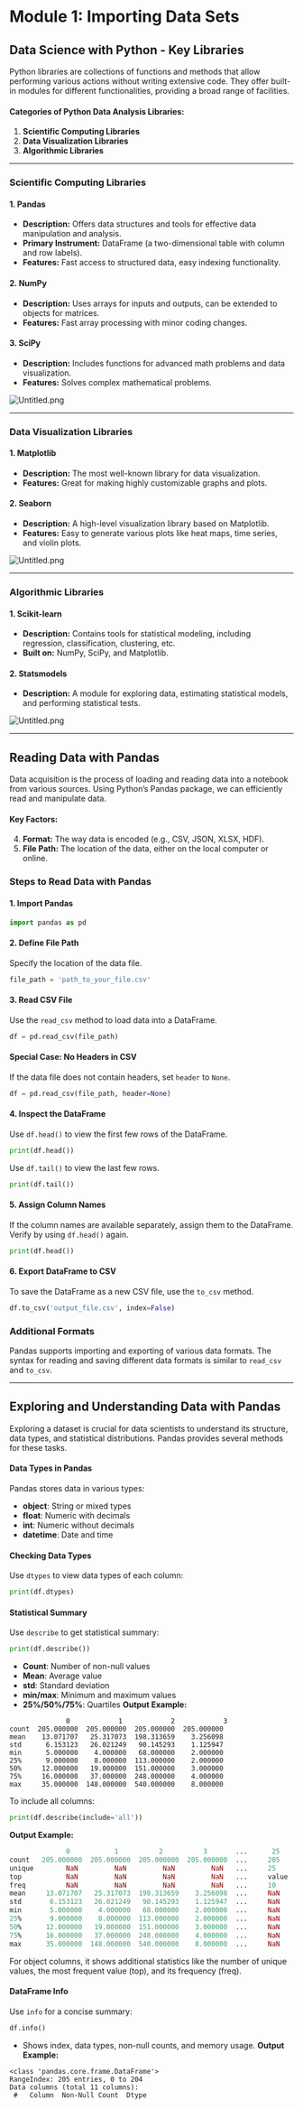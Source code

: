 

# Module 1: Importing Data Sets
## Data Science with Python - Key Libraries
Python libraries are collections of functions and methods that allow performing various actions without writing extensive code. They offer built-in modules for different functionalities, providing a broad range of facilities.
#### Categories of Python Data Analysis Libraries:
1. **Scientific Computing Libraries**
2. **Data Visualization Libraries**
3. **Algorithmic Libraries**

___
### Scientific Computing Libraries
#### 1. **Pandas**
- **Description:** Offers data structures and tools for effective data manipulation and analysis.
- **Primary Instrument:** DataFrame (a two-dimensional table with column and row labels).
- **Features:** Fast access to structured data, easy indexing functionality.
#### 2. **NumPy**
- **Description:** Uses arrays for inputs and outputs, can be extended to objects for matrices.
- **Features:** Fast array processing with minor coding changes.
#### 3. **SciPy**
- **Description:** Includes functions for advanced math problems and data visualization.
- **Features:** Solves complex mathematical problems.

![Untitled.png](https://prod-files-secure.s3.us-west-2.amazonaws.com/03e82b26-cccb-4906-bb56-adabcbdc0655/997ac361-58a8-4f04-bb0f-79fea4baa761/Untitled.png?X-Amz-Algorithm=AWS4-HMAC-SHA256&X-Amz-Content-Sha256=UNSIGNED-PAYLOAD&X-Amz-Credential=ASIAZI2LB4663JBEFWOR%2F20250202%2Fus-west-2%2Fs3%2Faws4_request&X-Amz-Date=20250202T101345Z&X-Amz-Expires=3600&X-Amz-Security-Token=IQoJb3JpZ2luX2VjEN%2F%2F%2F%2F%2F%2F%2F%2F%2F%2F%2FwEaCXVzLXdlc3QtMiJHMEUCIGfd5prDE6y4K%2BujtqfrDp9MXYGYNmbHBWMJrEkzp1qmAiEAkn1ikxbBMePEevvIO8JdvsQSeyazz41RE7W7NgQzqQYqiAQI5%2F%2F%2F%2F%2F%2F%2F%2F%2F%2F%2FARAAGgw2Mzc0MjMxODM4MDUiDP%2Bd2dgOI1znshmzdircA6c0M072IGBz1dFlDP0cyXcDByftkqZxNz7398Q6N%2BG%2Bj5PDcuZ6hvtV5wadIjJK6464xmcphNBdZGjXkaPUHTRCcfbq65%2B3yzb3cNiIqQm5amafkEA6rWAx5nQZ%2BEhw9hpcqqOZKRHFKKNNVxlql6DcUIjQDQsZ7wxxKyKMlJ%2BFHXAZmbMN8hfBlPSeXAG1%2Bw9XQaWgQUV79B5fNPkBgsubQAeapq2ngAw%2FmztxV4vMCVaYwAS2hgeKoRyGA6afMLQ%2B8Pou4hLc1OMtDkc4LyvrxTcCoFWuSxw%2FbmiNOkr6zFHXygoMW8Sz2izYlaiU6oNvU2K%2FNDPSfhDJYSHkIWDU1ePznHrl%2B9fl32gJmDbtRRz5xSgyeIQ%2FTIBILCmsqzJrfWM%2B4kFcm0U4kNhKzz5BH818i%2BFAKPEHJ7GIIfHZKgqQxJc1tvrk%2F3E366aIf%2BcYactHTnv%2FTDNk1DZq%2FpVWVXAAYf6JVyo0w%2FMhxuoJMAEoSwjFU6PbwG1vB6pLt0UVQ5dyW%2BfLJJ%2BXdX7GrxOPKEOaQzutnVIyCRjW077tsfz9GYYKdAfbC%2FKWoYaOLx6%2BL%2BpddLAC0PR8m%2Fd6VAss6WAx1vUH%2BgGc8Sa8s5DuUnxdF6qIe%2BUdQPmgMKKc%2FLwGOqUByYhm0%2BHqi2sBa%2F%2FsmIwsx5wClFMiAK2KToXXDo2V3tYRAJeiU3UPoe%2FkgBQgPrdZdYeuRakPpTtEVHckaAdVKTglKfVQU2SU8c9BTbFaEQrBszEEjpdCLX7jA5F6%2Fqrv1vTJCe33Ilt15WWHbFIGVZXtnogCsGf3bwL4su8jcIi15e3J71Suc4F1qWX4GaeG1tf6rM84DGrbZljD%2Bbuxldxzh%2BwK&X-Amz-Signature=ca97915a1557e8ab8ce5e6a676b42f9beb1101caf9a4021ae0d7031220faf921&X-Amz-SignedHeaders=host&x-id=GetObject)
___
### Data Visualization Libraries
#### 1. **Matplotlib**
- **Description:** The most well-known library for data visualization.
- **Features:** Great for making highly customizable graphs and plots.
#### 2. **Seaborn**
- **Description:** A high-level visualization library based on Matplotlib.
- **Features:** Easy to generate various plots like heat maps, time series, and violin plots.

![Untitled.png](https://prod-files-secure.s3.us-west-2.amazonaws.com/03e82b26-cccb-4906-bb56-adabcbdc0655/733d1e42-5a53-4fd8-90c1-3d85254369a6/Untitled.png?X-Amz-Algorithm=AWS4-HMAC-SHA256&X-Amz-Content-Sha256=UNSIGNED-PAYLOAD&X-Amz-Credential=ASIAZI2LB466ZMR5YGTN%2F20250202%2Fus-west-2%2Fs3%2Faws4_request&X-Amz-Date=20250202T101344Z&X-Amz-Expires=3600&X-Amz-Security-Token=IQoJb3JpZ2luX2VjEN7%2F%2F%2F%2F%2F%2F%2F%2F%2F%2FwEaCXVzLXdlc3QtMiJHMEUCIBUUmNI9DHw0M6kF3pAQ13%2BdXlZ5bczNA%2FqOR4j8KixqAiEAyO%2FHrwIwHeuEzKsb9RXLjlDyGh2pbN7azqscuvPddnQqiAQI5%2F%2F%2F%2F%2F%2F%2F%2F%2F%2F%2FARAAGgw2Mzc0MjMxODM4MDUiDE%2B5UD%2FHT03VJdNOYSrcA643BvNVabhJK2NMZzgC5Fyri9clJuy73AT%2FBuR2vDKp8lHeQ1h4mg6EL2t60WslunYgSzdFsXhOfTjzwdOA4ChDlVVOxH16uCfXBt3BRbwkmR4qUonajzNV%2FgkiTExl8w1zi2S5e6lwM2Bcv6pA0VQZ0hx72%2B86Z7hi9h9k5eWzDO5eMEb1F2vtW%2F803IezU%2F4V92nzmhXzaYhkglkm3MvrBhmm2VgUFpW%2F7zR%2FIf3k2sEY7G7R0SpzNwHYq29u2gB4bPs7kzmBeGl1UhlAOqWasIkA%2B4WCdfmziHLdQyhY4DbGtObRE3X7ydiZSciFG%2FTk3S4vOsojoz5z6x2LQpJ2Wd6WxO9FSILG7q0dpsJBp7TbIZS%2BlB5c07eQKDBEHrrZmJqDmapBXTN6GR5DfSlmACqP6aPKDx8U9CIXoIak4zcTWYARqYOv4lmK9YoguSXYh2wQ5YLrA8YX6DITWa3tzZVmECk1JsX%2FDF4rLr%2BH6m%2FIt1fH2l0522%2F0pFd%2BYVvXDTSo3YIrzNId77ygLJimF3laDsboy6fpPqZZF89DGWQ9snHULGmOh53KkVHllF9k8fCti7FsUU7waVTP%2BDMISRZ%2BL3O7O7cxyvJWMB%2B5aH9%2BKWg8B8h8UADvMPab%2FLwGOqUBocKzw7iL79ntlGWx%2FvcFRQRzdepADTYr6HIB5yD%2FKH8JYZE6%2FxQBvbzjQWdhQExp0GTJoy9SzxMHYPAPuDasscF0OJEYFOyJJSPzAELR1NWovOadb97HxgTvtjqB160EMLh81x%2FouvvUQdfI5zDR4mUul3BH81%2FdowPmilvfzo6ca2GqWJ8npSx%2BzQvnv1IxhE%2FeEtLrQt%2BvWWxXeQZcMwvu5EjH&X-Amz-Signature=a5ede90e800d901b6a2e53ccda6358dc7b9dce36335d82c6bfcc65ca9f772d19&X-Amz-SignedHeaders=host&x-id=GetObject)
___
### Algorithmic Libraries
#### 1. **Scikit-learn**
- **Description:** Contains tools for statistical modeling, including regression, classification, clustering, etc.
- **Built on:** NumPy, SciPy, and Matplotlib.
#### 2. **Statsmodels**
- **Description:** A module for exploring data, estimating statistical models, and performing statistical tests.

![Untitled.png](https://prod-files-secure.s3.us-west-2.amazonaws.com/03e82b26-cccb-4906-bb56-adabcbdc0655/c62885f5-417d-4179-834f-d68f8f2bdf39/Untitled.png?X-Amz-Algorithm=AWS4-HMAC-SHA256&X-Amz-Content-Sha256=UNSIGNED-PAYLOAD&X-Amz-Credential=ASIAZI2LB466ZMR5YGTN%2F20250202%2Fus-west-2%2Fs3%2Faws4_request&X-Amz-Date=20250202T101344Z&X-Amz-Expires=3600&X-Amz-Security-Token=IQoJb3JpZ2luX2VjEN7%2F%2F%2F%2F%2F%2F%2F%2F%2F%2FwEaCXVzLXdlc3QtMiJHMEUCIBUUmNI9DHw0M6kF3pAQ13%2BdXlZ5bczNA%2FqOR4j8KixqAiEAyO%2FHrwIwHeuEzKsb9RXLjlDyGh2pbN7azqscuvPddnQqiAQI5%2F%2F%2F%2F%2F%2F%2F%2F%2F%2F%2FARAAGgw2Mzc0MjMxODM4MDUiDE%2B5UD%2FHT03VJdNOYSrcA643BvNVabhJK2NMZzgC5Fyri9clJuy73AT%2FBuR2vDKp8lHeQ1h4mg6EL2t60WslunYgSzdFsXhOfTjzwdOA4ChDlVVOxH16uCfXBt3BRbwkmR4qUonajzNV%2FgkiTExl8w1zi2S5e6lwM2Bcv6pA0VQZ0hx72%2B86Z7hi9h9k5eWzDO5eMEb1F2vtW%2F803IezU%2F4V92nzmhXzaYhkglkm3MvrBhmm2VgUFpW%2F7zR%2FIf3k2sEY7G7R0SpzNwHYq29u2gB4bPs7kzmBeGl1UhlAOqWasIkA%2B4WCdfmziHLdQyhY4DbGtObRE3X7ydiZSciFG%2FTk3S4vOsojoz5z6x2LQpJ2Wd6WxO9FSILG7q0dpsJBp7TbIZS%2BlB5c07eQKDBEHrrZmJqDmapBXTN6GR5DfSlmACqP6aPKDx8U9CIXoIak4zcTWYARqYOv4lmK9YoguSXYh2wQ5YLrA8YX6DITWa3tzZVmECk1JsX%2FDF4rLr%2BH6m%2FIt1fH2l0522%2F0pFd%2BYVvXDTSo3YIrzNId77ygLJimF3laDsboy6fpPqZZF89DGWQ9snHULGmOh53KkVHllF9k8fCti7FsUU7waVTP%2BDMISRZ%2BL3O7O7cxyvJWMB%2B5aH9%2BKWg8B8h8UADvMPab%2FLwGOqUBocKzw7iL79ntlGWx%2FvcFRQRzdepADTYr6HIB5yD%2FKH8JYZE6%2FxQBvbzjQWdhQExp0GTJoy9SzxMHYPAPuDasscF0OJEYFOyJJSPzAELR1NWovOadb97HxgTvtjqB160EMLh81x%2FouvvUQdfI5zDR4mUul3BH81%2FdowPmilvfzo6ca2GqWJ8npSx%2BzQvnv1IxhE%2FeEtLrQt%2BvWWxXeQZcMwvu5EjH&X-Amz-Signature=6d521aa27bbdcd84e9e2ee4c535caec6900df28541f3d2011fec43d491ecda16&X-Amz-SignedHeaders=host&x-id=GetObject)
___
## Reading Data with Pandas
Data acquisition is the process of loading and reading data into a notebook from various sources. Using Python’s Pandas package, we can efficiently read and manipulate data.
#### Key Factors:
4. **Format:** The way data is encoded (e.g., CSV, JSON, XLSX, HDF).
5. **File Path:** The location of the data, either on the local computer or online.
### Steps to Read Data with Pandas
#### 1. **Import Pandas**
```python
import pandas as pd
```
#### 2. **Define File Path**
Specify the location of the data file.
```python
file_path = 'path_to_your_file.csv'
```
#### 3. **Read CSV File**
Use the `read_csv` method to load data into a DataFrame.
```python
df = pd.read_csv(file_path)
```
#### Special Case: No Headers in CSV
If the data file does not contain headers, set `header` to `None`.
```python
df = pd.read_csv(file_path, header=None)
```
#### 4. **Inspect the DataFrame**
Use `df.head()` to view the first few rows of the DataFrame.
```python
print(df.head())
```
Use `df.tail()` to view the last few rows.
```python
print(df.tail())
```
#### 5. **Assign Column Names**
If the column names are available separately, assign them to the DataFrame.
Verify by using `df.head()` again.
```python
print(df.head())
```
#### 6. **Export DataFrame to CSV**
To save the DataFrame as a new CSV file, use the `to_csv` method.
```python
df.to_csv('output_file.csv', index=False)
```
### Additional Formats
Pandas supports importing and exporting of various data formats. The syntax for reading and saving different data formats is similar to `read_csv` and `to_csv`.
___
## Exploring and Understanding Data with Pandas
Exploring a dataset is crucial for data scientists to understand its structure, data types, and statistical distributions. Pandas provides several methods for these tasks.
#### Data Types in Pandas
Pandas stores data in various types:
- **object**: String or mixed types
- **float**: Numeric with decimals
- **int**: Numeric without decimals
- **datetime**: Date and time
#### Checking Data Types
Use `dtypes` to view data types of each column:
```python
print(df.dtypes)
```
#### Statistical Summary
Use `describe` to get statistical summary:
```python
print(df.describe())
```
- **Count**: Number of non-null values
- **Mean**: Average value
- **std**: Standard deviation
- **min/max**: Minimum and maximum values
- **25%/50%/75%**: Quartiles
**Output Example:**
```plain text
              0            1            2            3
count  205.000000  205.000000  205.000000  205.000000
mean    13.071707   25.317073  198.313659    3.256098
std      6.153123   26.021249   90.145293    1.125947
min      5.000000    4.000000   68.000000    2.000000
25%      9.000000    8.000000  113.000000    2.000000
50%     12.000000   19.000000  151.000000    3.000000
75%     16.000000   37.000000  248.000000    4.000000
max     35.000000  148.000000  540.000000    8.000000
```
To include all columns:
```python
print(df.describe(include='all'))
```
**Output Example:**
```r
              0           1          2          3       ...      25       26       27
count   205.000000  205.000000  205.000000  205.000000  ...     205      205      205
unique        NaN         NaN         NaN         NaN   ...     25       25       25
top           NaN         NaN         NaN         NaN   ...     value    value    value
freq          NaN         NaN         NaN         NaN   ...     10       10       10
mean     13.071707   25.317073  198.313659    3.256098  ...     NaN      NaN      NaN
std       6.153123   26.021249   90.145293    1.125947  ...     NaN      NaN      NaN
min       5.000000    4.000000   68.000000    2.000000  ...     NaN      NaN      NaN
25%       9.000000    8.000000  113.000000    2.000000  ...     NaN      NaN      NaN
50%      12.000000   19.000000  151.000000    3.000000  ...     NaN      NaN      NaN
75%      16.000000   37.000000  248.000000    4.000000  ...     NaN      NaN      NaN
max      35.000000  148.000000  540.000000    8.000000  ...     NaN      NaN      NaN
```
For object columns, it shows additional statistics like the number of unique values, the most frequent value (top), and its frequency (freq).
#### DataFrame Info
Use `info` for a concise summary:
```python
df.info()
```
- Shows index, data types, non-null counts, and memory usage.
**Output Example:**
```less
<class 'pandas.core.frame.DataFrame'>
RangeIndex: 205 entries, 0 to 204
Data columns (total 11 columns):
 #   Column  Non-Null Count  Dtype
